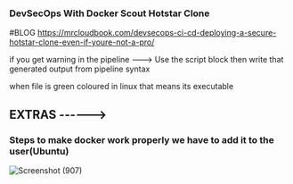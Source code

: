 ### DevSecOps With Docker Scout Hotstar Clone

#BLOG
https://mrcloudbook.com/devsecops-ci-cd-deploying-a-secure-hotstar-clone-even-if-youre-not-a-pro/


 if you get warning in the pipeline ---> Use the script block then write that generated output from pipeline syntax

 when file is green coloured in linux that means its executable


## EXTRAS ------>

### Steps to make docker work properly we have to add it to the user(Ubuntu)
![Screenshot (907)](https://github.com/Maharshibhatnagar/Hotstar-Clone/assets/119435144/466e77c8-8813-4a90-b3d9-558aa2d3e8de)
